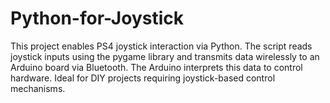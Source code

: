 # Python-for-Joystick
This project enables PS4 joystick interaction via Python. The script reads joystick inputs using the pygame library and transmits data wirelessly to an Arduino board via Bluetooth. The Arduino interprets this data to control hardware. Ideal for DIY projects requiring joystick-based control mechanisms.
